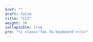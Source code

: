 ```yaml
---
bref: ""
draft: false
title: "CLI"
weight: 30
collapsible: true
pre: "<i class='fas fa-keyboard'></i>"
---
```

